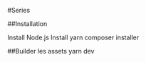 #Series

##Installation

Install Node.js
Install yarn
composer installer

##Builder les assets
yarn dev
